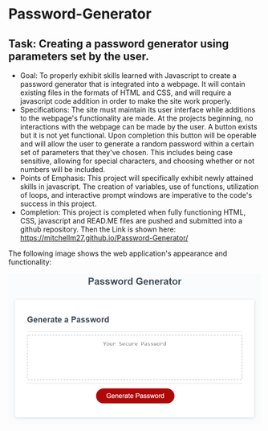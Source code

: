 # Password-Generator

## Task: Creating a password generator using parameters set by the user.
* Goal: To properly exhibit skills learned with Javascript to create a password generator that is integrated into a webpage. It will contain existing files in the formats of HTML and CSS, and will require a javascript code addition in order to make the site work properly.  
* Specifications: The site must maintain its user interface while additions to the webpage's functionality are made. At the projects beginning, no interactions with the webpage can be made by the user. A button exists but it is not yet functional. Upon completion this button will be operable and will allow the user to generate a random password within a certain set of parameters that they've chosen. This includes being case sensitive, allowing for special characters, and choosing whether or not numbers will be included. 
* Points of Emphasis: This project will specifically exhibit newly attained skills in javascript. The creation of variables, use of functions, utilization of loops, and interactive prompt windows are imperative to the code's success in this project.  
* Completion: This project is completed when fully functioning HTML, CSS, javascript and READ.ME files are pushed and submitted into a github repository. Then the Link is shown here: https://mitchellm27.github.io/Password-Generator/

The following image shows the web application's appearance and functionality:

![Below is the layout of how the site should appear when opened. Upon completion, the "Generate Password" button will prompt the user to input their desired password characteristics and their new password will appear in the box.](./pictures/03-javascript-homework-demo.png)